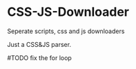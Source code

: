 # CSS-JS-Downloader
Seperate scripts, css and js downloaders

Just a CSS&JS parser.

#TODO fix the for loop
